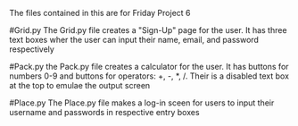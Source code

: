 The files contained in this are for Friday Project 6

#Grid.py
The Grid.py file creates a "Sign-Up" page for the user. It has three text boxes wher the user can input their name, email, and password respectively

#Pack.py
the Pack.py file creates a calculator for the user. It has buttons for numbers 0-9 and buttons for operators: +, -, *, /. Their is a disabled text box at the top to emulae the output screen

#Place.py
The Place.py file makes a log-in sceen for users to input their username and passwords in respective entry boxes